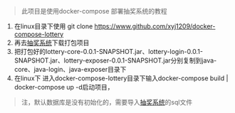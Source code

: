 > 此项目是使用docker-compose 部署抽奖系统的教程
1. 在linux目录下使用 git clone https://www.github.com/xyj1209/docker-compose-lottery
2. 再去[抽奖系统]( https://github.com/xyj1209/lotteryparent)下载打包项目
3. 把打包好的lottery-core-0.0.1-SNAPSHOT.jar、lottery-login-0.0.1-SNAPSHOT.jar、lottery-exposer-0.0.1-SNAPSHOT.jar分别复制到java-core、java-login、java-exposer目录下
4. 在linux下 进入docker-compose-lottery目录下输入docker-compose build | docker-compose up -d启动项目，
> 注，默认数据库是没有初始化的，需要导入[抽奖系统]( https://github.com/xyj1209/lotteryparent)的sql文件
